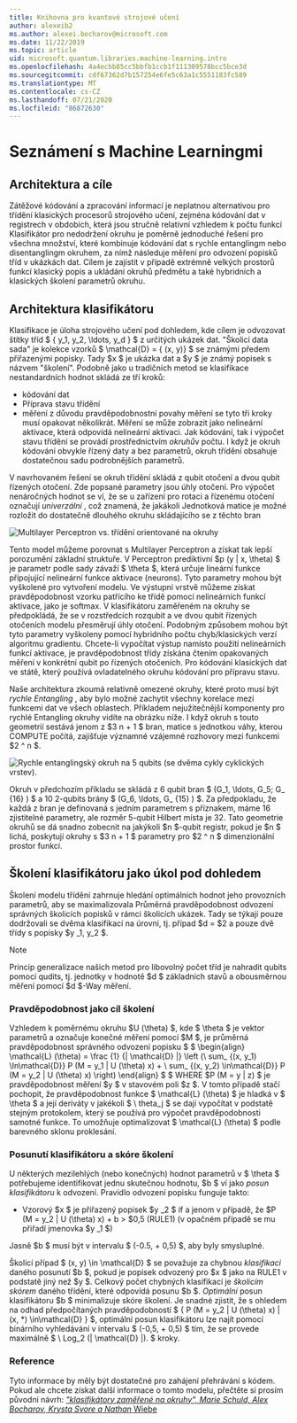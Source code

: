 ```yaml
---
title: Knihovna pro kvantové strojové učení
author: alexeib2
ms.author: alexei.bocharov@microsoft.com
ms.date: 11/22/2019
ms.topic: article
uid: microsoft.quantum.libraries.machine-learning.intro
ms.openlocfilehash: 4a4ecbb85cc5bbfb1ccb1f111309578bcc5bce3d
ms.sourcegitcommit: cdf67362d7b157254e6fe5c63a1c5551183fc589
ms.translationtype: MT
ms.contentlocale: cs-CZ
ms.lasthandoff: 07/21/2020
ms.locfileid: "86872630"
---
```

# <a name="introduction-to-quantum-machine-learning"></a>Seznámení s Machine Learningmi

## <a name="framework-and-goals"></a>Architektura a cíle

Zátěžové kódování a zpracování informací je neplatnou alternativou pro třídění klasických procesorů strojového učení, zejména kódování dat v registrech v obdobích, která jsou stručně relativní vzhledem k počtu funkcí
Klasifikátor pro nedodržení okruhu je poměrně jednoduché řešení pro všechna množství, které kombinuje kódování dat s rychle entanglingm nebo disentanglingm okruhem, za nímž následuje měření pro odvození popisků tříd v ukázkách dat.
Cílem je zajistit v případě extrémně velkých prostorů funkcí klasický popis a ukládání okruhů předmětu a také hybridních a klasických školení parametrů okruhu.

## <a name="classifier-architecture"></a>Architektura klasifikátoru

Klasifikace je úloha strojového učení pod dohledem, kde cílem je odvozovat štítky tříd $ \{ y_1, y_2, \ldots, y_d \} $ z určitých ukázek dat. "Školicí data sada" je kolekce vzorků $ \mathcal{D} = \{ (x, y)} $ se známými předem přiřazenými popisky. Tady $x $ je ukázka dat a $y $ je známý popisek s názvem "školení".
Podobně jako u tradičních metod se klasifikace nestandardních hodnot skládá ze tří kroků:
- kódování dat
- Příprava stavu třídění
- měření z důvodu pravděpodobnostní povahy měření se tyto tři kroky musí opakovat několikrát. Měření se může zobrazit jako nelineární aktivace, která odpovídá nelineární aktivaci.
Jak kódování, tak i výpočet stavu třídění se provádí prostřednictvím *okruhů*v počtu. I když je okruh kódování obvykle řízený daty a bez parametrů, okruh třídění obsahuje dostatečnou sadu podrobnějších parametrů. 

V navrhovaném řešení se okruh třídění skládá z qubit otočení a dvou qubit řízených otočení. Zde popsané parametry jsou úhly otočení. Pro výpočet nenáročných hodnot se ví, že se u zařízení pro rotaci a řízenému otočení označují *univerzální* , což znamená, že jakákoli Jednotková matice je možné rozložit do dostatečně dlouhého okruhu skládajícího se z těchto bran

![Multilayer Perceptron vs. třídění orientované na okruhy](~/media/DLvsQCC.png)

Tento model můžeme porovnat s Multilayer Perceptron a získat tak lepší porozumění základní struktuře. V Perceptron prediktivní $p (y | x, \theta) $ je parametr podle sady závaží $ \theta $, která určuje lineární funkce připojující nelineární funkce aktivace (neurons). Tyto parametry mohou být vyškolené pro vytvoření modelu. Ve výstupní vrstvě můžeme získat pravděpodobnost vzorku patřícího ke třídě pomocí nelineárních funkcí aktivace, jako je softmax. V klasifikátoru zaměřeném na okruhy se předpokládá, že se v rozstředcích rozqubit a ve dvou qubit řízených otočeních modelu přesměrují úhly otočení. Podobným způsobem mohou být tyto parametry vyškoleny pomocí hybridního počtu chyb/klasických verzí algoritmu gradientu. Chcete-li vypočítat výstup namísto použití nelineárních funkcí aktivace, je pravděpodobnost třídy získána čtením opakovaných měření v konkrétní qubit po řízených otočeních. Pro kódování klasických dat ve státě, který používá ovladatelného okruhu kódování pro přípravu stavu.

Naše architektura zkoumá relativně omezené okruhy, které proto musí být *rychle Entangling* , aby bylo možné zachytit všechny korelace mezi funkcemi dat ve všech oblastech. Příkladem nejužitečnější komponenty pro rychlé Entangling okruhy vidíte na obrázku níže. I když okruh s touto geometrií sestává jenom z $3 n + 1 $ bran, matice s jednotkou váhy, kterou COMPUTE počítá, zajišťuje významné vzájemné rozhovory mezi funkcemi $2 ^ n $.

![Rychle entanglingský okruh na 5 qubits (se dvěma cykly cyklických vrstev).](~/media/5-qubit-qccc.png)

Okruh v předchozím příkladu se skládá z 6 qubit bran $ (G_1, \ldots, G_5; G_ {16} ) $ a 10 2-qubits brány $ (G_6, \ldots, G_ {15} ) $. Za předpokladu, že každá z bran je definovaná s jedním parametrem s příznakem, máme 16 zjistitelné parametry, ale rozměr 5-qubit Hilbert místa je 32. Tato geometrie okruhů se dá snadno zobecnit na jakýkoli $n $-qubit registr, pokud je $n $ lichá, poskytují okruhy s $3 n + 1 $ parametry pro $2 ^ n $ dimenzionální prostor funkcí.

## <a name="classifier-training-as-a-supervised-learning-task"></a>Školení klasifikátoru jako úkol pod dohledem

Školení modelu třídění zahrnuje hledání optimálních hodnot jeho provozních parametrů, aby se maximalizovala Průměrná pravděpodobnost odvození správných školicích popisků v rámci školicích ukázek.
Tady se týkají pouze dodržovali se dvěma klasifikací na úrovni, tj. případ $d = $2 a pouze dvě třídy s popisky $y _1, y_2 $.

> [!NOTE]
> Princip generalizace našich metod pro libovolný počet tříd je nahradit qubits pomocí qudits, tj. jednotky v hodnotě $d $ základních stavů a obousměrnou měření pomocí $d $-Way měření.

### <a name="likelihood-as-the-training-goal"></a>Pravděpodobnost jako cíl školení

Vzhledem k poměrnému okruhu $U (\theta) $, kde $ \theta $ je vektor parametrů a označuje konečné měření pomocí $M $, je průměrná pravděpodobnost správného odvození popisku $ $ \begin{align} \mathcal{L} (\theta) = \frac {1} {| \mathcal{D} |} \left (\ sum_ {(x, y_1) \In\mathcal{D}} P (M = y_1 | U (\theta) x) + \ sum_ {(x, y_2) \in\mathcal{D}} P (M = y_2 | U (\theta) x) \right) \end{align} $ $ WHERE $P (M = y | z) $ je pravděpodobnost měření $y $ v stavovém poli $z $.
V tomto případě stačí pochopit, že pravděpodobnost funkce $ \mathcal{L} (\theta) $ je hladká v $ \theta $ a její deriváty v jakékoli $ \ theta_j $ se dají vypočítat v podstatě stejným protokolem, který se používá pro výpočet pravděpodobnosti samotné funkce. To umožňuje optimalizovat $ \mathcal{L} (\theta) $ podle barevného sklonu proklesání.

### <a name="classifier-bias-and-training-score"></a>Posunutí klasifikátoru a skóre školení

U některých mezilehlých (nebo konečných) hodnot parametrů v $ \theta $ potřebujeme identifikovat jednu skutečnou hodnotu, $b $ ví jako *posun klasifikátoru* k odvození. Pravidlo odvození popisku funguje takto: 
- Vzorový $x $ je přiřazený popisek $y _2 $ if a jenom v případě, že $P (M = y_2 | U (\theta) x) + b > $0,5 (RULE1) (v opačném případě se mu přiřadí jmenovka $y _1 $)

Jasně $b $ musí být v intervalu $ (-0.5, + 0,5) $, aby byly smysluplné.

Školicí případ $ (x, y) \in \mathcal{D} $ se považuje za chybnou *klasifikaci* daného posunutí $b $, pokud je popisek odvozený pro $x $ jako na RULE1 v podstatě jiný než $y $. Celkový počet chybných klasifikací je *školicím skórem* daného třídění, které odpovídá posunu $b $. *Optimální* posun klasifikátoru $b $ minimalizuje skóre školení. Je snadné zjistit, že s ohledem na odhad předpočítaných pravděpodobností $ \{ P (M = y_2 | U (\theta) x) | (x, *) \in\mathcal{D} \} $, optimální posun klasifikátoru lze najít pomocí binárního vyhledávání v intervalu $ (-0,5, + 0,5) $ tím, že se provede maximálně $ \ Log_2 (| \mathcal{D} |). $ kroky.

### <a name="reference"></a>Reference

Tyto informace by měly být dostatečné pro zahájení přehrávání s kódem. Pokud ale chcete získat další informace o tomto modelu, přečtěte si prosím původní návrh: [ *"klasifikátory zaměřené na okruhy", Marie Schuld, Alex Bocharov, Krysta Svore a Nathan* Wiebe](https://arxiv.org/abs/1804.00633)
